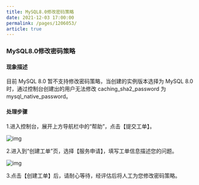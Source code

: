 ```yaml
---
title: MySQL8.0修改密码策略
date: 2021-12-03 17:00:00
permalink: /pages/1206053/
article: true
---
```


### MySQL8.0修改密码策略

#### 现象描述

目前 MySQL 8.0 暂不支持修改密码策略，当创建的实例版本选择为 MySQL 8.0 时，通过控制台创建出的用户无法修改 caching_sha2_password 为 mysql_native_password。

#### 处理步骤

1.进入控制台，展开上方导航栏中的“帮助”，点击【提交工单】。

![img](http://wiki-private.capitalonline.net:8090/download/attachments/77234308/image2021-4-22_9-38-30.png?version=1&modificationDate=1619055505000&api=v2)

2.进入到“创建工单”页，选择【服务申请】，填写工单信息描述您的问题。

![img](http://wiki-private.capitalonline.net:8090/download/attachments/77234308/image2021-4-22_9-41-27.png?version=1&modificationDate=1619055683000&api=v2)

3.点击【创建工单】后，请耐心等待，经评估后将人工为您修改密码策略。
